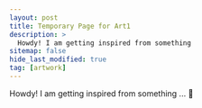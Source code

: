 ```yaml
---
layout: post
title: Temporary Page for Art1
description: >
  Howdy! I am getting inspired from something
sitemap: false
hide_last_modified: true
tag: [artwork]
---
```


Howdy! I am getting inspired from something ... 🤫